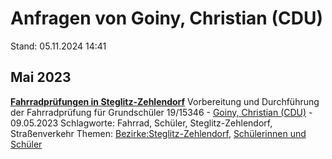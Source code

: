 # Anfragen von Goiny, Christian (CDU)

Stand: 05.11.2024 14:41

## Mai 2023
**[Fahrradprüfungen in Steglitz-Zehlendorf](https://pardok.parlament-berlin.de/starweb/adis/citat/VT/19/SchrAnfr/S19-15346.pdf)**
Vorbereitung und Durchführung der Fahrradprüfung für Grundschüler
19/15346 - [Goiny, Christian (CDU)](autor_goiny_christian_cdu.md) - 09.05.2023
Schlagworte: Fahrrad, Schüler, Steglitz-Zehlendorf, Straßenverkehr
Themen: [Bezirke:Steglitz-Zehlendorf](thema_bezirke_steglitz-zehlendorf.md), [Schülerinnen und Schüler](thema_schuelerinnen_und_schueler.md)

